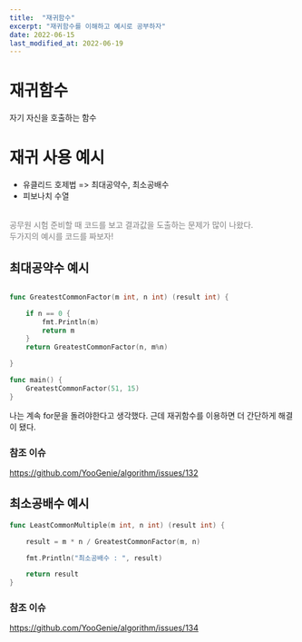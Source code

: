 ```yaml
---
title:  "재귀함수" 
excerpt: "재귀함수를 이해하고 예시로 공부하자"
date: 2022-06-15
last_modified_at: 2022-06-19
---
```


# 재귀함수
자기 자신을 호출하는 함수

# 재귀 사용 예시
* 유클리드 호제법 => 최대공약수, 최소공배수 
* 피보나치 수열

<br>
<span style="color:gray;">공무원 시험 준비할 때 코드를 보고 결과값을 도출하는 문제가 많이 나왔다.</span><br>
<span style="color:gray;">두가지의 예시를 코드를 짜보자!</span>

## 최대공약수 예시
```go

func GreatestCommonFactor(m int, n int) (result int) {

	if n == 0 {
		fmt.Println(m)
		return m
	}
	return GreatestCommonFactor(n, m%n)

}

func main() {
	GreatestCommonFactor(51, 15)
}

```
나는 계속 for문을 돌려야한다고 생각했다. 근데 재귀함수를 이용하면 더 간단하게 해결이 됐다.

### 참조 이슈
https://github.com/YooGenie/algorithm/issues/132

## 최소공배수 예시
```go
func LeastCommonMultiple(m int, n int) (result int) {

	result = m * n / GreatestCommonFactor(m, n)

	fmt.Println("최소공배수 : ", result)

	return result
}
```
### 참조 이슈
https://github.com/YooGenie/algorithm/issues/134




